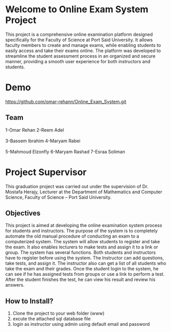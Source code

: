 # Welcome to Online Exam System Project
This project is a comprehensive online examination platform designed specifically for the Faculty of Science at Port Said University. It allows faculty members to create and manage exams, while enabling students to easily access and take their exams online.
The platform was developed to streamline the student assessment process in an organized and secure manner, providing a smooth user experience for both instructors and students.
# Demo
 https://github.com/omar-rehann/Online_Exam_System.git

## Team
1-Omar Rehan   2-Reem Adel    <br>                     
3-Bassem Ibrahim  4-Maryam Rabei  <br>  
5-Mahmoud Elzonfly    6-Maryam Rashad      7-Esraa Soliman

# Project Supervisor
This graduation project was carried out under the supervision of
Dr. Mostafa Herajy,
Lecturer at the Department of Mathematics and Computer Science,
Faculty of Science – Port Said University.
## Objectives 	
This project is aimed at developing the online examination system process for students and instructors. The purpose of the system is to completely automate the old manual procedure of conducting an exam to
a computerized system. The system will allow students to register and take the exam. It also enables lecturers to make tests and assign it to a link or group. The system has several functions. Both students and instructors have to register before using the system. The Instructor can add questions, take tests, and assign it. The instructor also can get a list of all students who take the exam and their grades. Once the student login to the system, he can see if he has assigned tests from groups or use a link to perform a test. After the student finishes the test, he can view his result and review his answers.

## How to Install?
1. Clone the project to your web folder (www)
2. excute the attached sql database file
3. login as instructor using admin using default email and password
